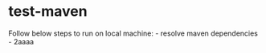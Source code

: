 # test-maven

Follow below steps to run on local machine: <incomplete>
	- resolve maven dependencies
  	- 2aaaa
